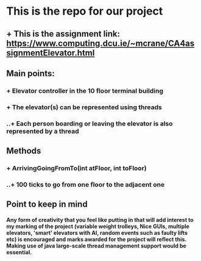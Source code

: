 # This is the repo for our project


## + This is the assignment link: https://www.computing.dcu.ie/~mcrane/CA4assignmentElevator.html


## Main points: 

### + Elevator controller in the 10 floor terminal building 

### + The elevator(s) can be represented using threads

### ..+ Each person boarding or leaving the elevator is also represented by a thread

## Methods

### + ArrivingGoingFromTo(int atFloor, int toFloor)

### ..+ 100 ticks to go from one floor to the adjacent one



## Point to keep in mind
#### Any form of creativity that you feel like putting in that will add interest to my marking of the project (variable weight trolleys, Nice GUIs, multiple elevators, 'smart' elevators with AI, random events such as faulty lifts etc) is encouraged and marks awarded for the project will reflect this.  Making use of java large-scale thread management support would be essential.

  


